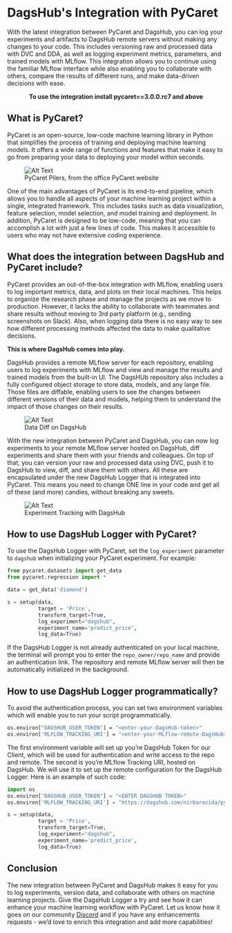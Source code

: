 # DagsHub's Integration with PyCaret
With the latest integration between PyCaret and DagsHub, you can log your experiments and artifacts to DagsHub remote servers without making any changes to your code. This includes versioning raw and processed data with DVC and DDA, as well as logging experiment metrics, parameters, and trained models with MLflow. This integration allows you to continue using the familiar MLflow interface while also enabling you to collaborate with others, compare the results of different runs, and make data-driven decisions with ease.

<center><b>To use the integration install pycaret==3.0.0.rc7 and above</b></center>

## What is PyCaret?

PyCaret is an open-source, low-code machine learning library in Python that simplifies the process of training and deploying machine learning models. It offers a wide range of functions and features that make it easy to go from preparing your data to deploying your model within seconds.

<figure>
  <img src="https://dagshub.com/blog/content/images/2023/01/Untitled--29-.png" alt="Alt Text">
  <figcaption>PyCaret Pilers, from the office PyCaret website</figcaption>
</figure>

One of the main advantages of PyCaret is its end-to-end pipeline, which allows you to handle all aspects of your machine learning project within a single, integrated framework. This includes tasks such as data visualization, feature selection, model selection, and model training and deployment. In addition, PyCaret is designed to be low-code, meaning that you can accomplish a lot with just a few lines of code. This makes it accessible to users who may not have extensive coding experience.

## What does the integration between DagsHub and PyCaret include?

PyCaret provides an out-of-the-box integration with MLflow, enabling users to log important metrics, data, and plots on their local machines. This helps to organize the research phase and manage the projects as we move to production. However, it lacks the ability to collaborate with teammates and share results without moving to 3rd party platform (e.g., sending screenshots on Slack). Also, when logging data there is no easy way to see how different processing methods affected the data to make qualitative decisions.

**This is where DagsHub comes into play.**

DagsHub provides a remote MLflow server for each repository, enabling users to log experiments with MLflow and view and manage the results and trained models from the built-in UI. The DagsHUb repository also includes a fully configured object storage to store data, models, and any large file. Those files are diffable, enabling users to see the changes between different versions of their data and models, helping them to understand the impact of those changes on their results.

<figure>
  <img src="https://dagshub.com/blog/content/images/size/w1600/2023/01/Untitled--30-.png" alt="Alt Text">
  <figcaption>Data Diff on DagsHub</figcaption>
</figure>

With the new integration between PyCaret and DagsHub, you can now log experiments to your remote MLflow server hosted on DagsHub, diff experiments and share them with your friends and colleagues. On top of that, you can version your raw and processed data using DVC, push it to DagsHub to view, diff, and share them with others. All these are encapsulated under the new DagsHub Logger that is integrated into PyCaret. This means you need to change ONE line in your code and get all of these (and more) candies, without breaking any sweets.

<figure>
  <img src="https://dagshub.com/blog/content/images/size/w1600/2023/01/Untitled--31-.png" alt="Alt Text">
  <figcaption>Experiment Tracking with DagsHub</figcaption>
</figure>

## How to use DagsHub Logger with PyCaret?

To use the DagsHub Logger with PyCaret, set the `log_experiment` parameter to `dagshub` when initializing your PyCaret experiment. For example:

```python
from pycaret.datasets import get_data
from pycaret.regression import *

data = get_data('diamond')

s = setup(data,
		  target = 'Price',
          transform_target=True,
          log_experiment="dagshub",
          experiment_name='predict_price',
          log_data=True)
```
If the DagsHub Logger is not already authenticated on your local machine, the terminal will prompt you to enter the `repo_owner/repo_name` and provide an authentication link. The repository and remote MLflow server will then be automatically initialized in the background.

## How to use DagsHub Logger programmatically?
To avoid the authentication process, you can set two environment variables which will enable you to run your script programmatically.

```bash
os.environ["DAGSHUB_USER_TOKEN"] = "<enter-your-DagsHub-token>"
os.environ['MLFLOW_TRACKING_URI'] = "<enter-your-MLflow-remote-DagsHub>"
```

The first environment variable will set up you’re DagsHub Token for our Client, which will be used for authentication and write access to the repo and remote. The second is you’re MLflow Tracking URI, hosted on DagsHub. We will use it to set up the remote configuration for the DagsHub Logger. Here is an example of such code:

```python
import os
os.environ["DAGSHUB_USER_TOKEN"] = "<ENTER DAGSHUB TOKEN>"
os.environ['MLFLOW_TRACKING_URI'] = "https://dagshub.com/nirbarazida/pycaret-test.mlflow"

s = setup(data,
		  target = 'Price',
          transform_target=True,
          log_experiment="dagshub",
          experiment_name='predict_price',
          log_data=True)
```

## Conclusion
The new integration between PyCaret and DagsHub makes it easy for you to log experiments, version data, and collaborate with others on machine learning projects. Give the DagsHub Logger a try and see how it can enhance your machine learning workflow with PyCaret. Let us know how it goes on our community [Discord](https://discord.com/invite/skXZZjJd2w) and if you have any enhancements requests - we’d love to enrich this integration and add more capabilities!